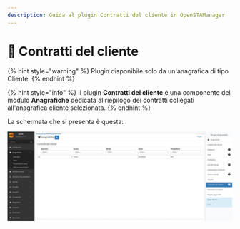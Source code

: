 ```yaml
---
description: Guida al plugin Contratti del cliente in OpenSTAManager
---
```


# 🧾 Contratti del cliente

{% hint style="warning" %}
Plugin disponibile solo da un'anagrafica di tipo Cliente.
{% endhint %}

{% hint style="info" %}
Il plugin **Contratti del cliente** è una componente del modulo **Anagrafiche** dedicata al riepilogo dei contratti collegati all'anagrafica cliente selezionata.
{% endhint %}

La schermata che si presenta è questa:

![](<../../../../.gitbook/assets/image (642).png>)
